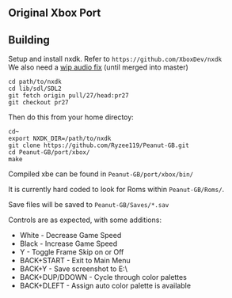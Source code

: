 ## Original Xbox Port

## Building

Setup and install nxdk. Refer to `https://github.com/XboxDev/nxdk`  
We also need a [wip audio fix](https://github.com/XboxDev/nxdk-sdl/pull/27) (until merged into master)
```
cd path/to/nxdk
cd lib/sdl/SDL2
git fetch origin pull/27/head:pr27
git checkout pr27
```

Then do this from your home directoy:  
```
cd~
export NXDK_DIR=/path/to/nxdk
git clone https://github.com/Ryzee119/Peanut-GB.git
cd Peanut-GB/port/xbox/
make
```
Compiled xbe can be found in `Peanut-GB/port/xbox/bin/`

It is currently hard coded to look for Roms within `Peanut-GB/Roms/`.

Save files will be saved to `Peanut-GB/Saves/*.sav`

Controls are as expected, with some additions:

 - White - Decrease Game Speed
 - Black - Increase Game Speed
 - Y - Toggle Frame Skip on or Off
 - BACK+START - Exit to Main Menu
 - BACK+Y - Save screenshot to E:\
 - BACK+DUP/DDOWN - Cycle through color palettes
 - BACK+DLEFT - Assign auto color palette is available
